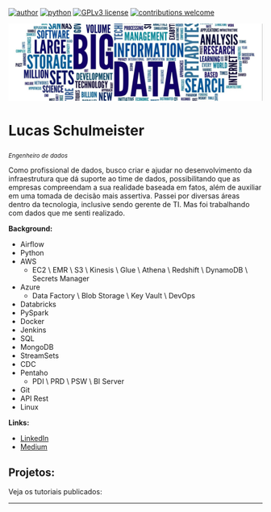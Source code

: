 [![author](https://img.shields.io/badge/author-lucasschulmeister-blue.svg)](https://www.linkedin.com/in/lucasschulmeister) [![python](https://img.shields.io/badge/python-3.7+-blue.svg)](https://www.python.org/downloads/release/python-379/) [![GPLv3 license](https://img.shields.io/badge/License-GPLv3-blue.svg)](http://perso.crans.org/besson/LICENSE.html) [![contributions welcome](https://img.shields.io/badge/contributions-welcome-brightgreen.svg?style=flat)](https://github.com/lucasschulmeister/data_science/issues)

<p align="center">
  <img src="banner.png" >
</p>

# Lucas Schulmeister
<sub>*Engenheiro de dados*</sub>

Como profissional de dados, busco criar e ajudar no desenvolvimento da infraestrutura que dá suporte ao time de dados, possibilitando que as empresas compreendam a sua realidade baseada em fatos, além de auxiliar em uma tomada de decisão mais assertiva. Passei por diversas áreas dentro da tecnologia, inclusive sendo gerente de TI. Mas foi trabalhando com dados que me senti realizado.

**Background:** 
  - Airflow
  - Python
  - AWS 
    - EC2 \ EMR \ S3 \ Kinesis \ Glue \ Athena \ Redshift \ DynamoDB \ Secrets Manager
  - Azure
    - Data Factory \ Blob Storage \ Key Vault \ DevOps
  - Databricks
  - PySpark
  - Docker
  - Jenkins
  - SQL
  - MongoDB
  - StreamSets
  - CDC
  - Pentaho 
    - PDI \ PRD \ PSW \ BI Server
  - Git
  - API Rest
  - Linux

**Links:**
* [LinkedIn](https://www.linkedin.com/in/lucasschulmeister)
* [Medium](https://lucas-schulmeister.medium.com/)


## Projetos:
Veja os tutoriais publicados:


---
